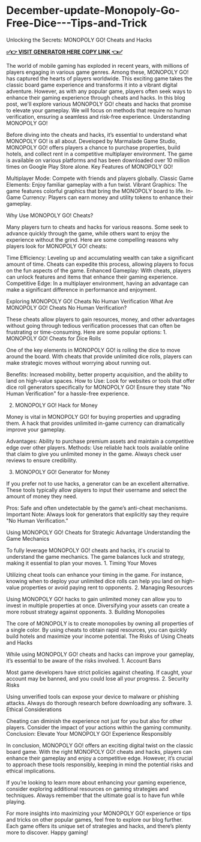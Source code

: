 # December-update-Monopoly-Go-Free-Dice---Tips-and-Trick
Unlocking the Secrets: MONOPOLY GO! Cheats and Hacks

**[✅👉 VISIT GENERATOR HERE COPY LINK 👈✅](https://crazymegaoffers.com/monopoly)**

The world of mobile gaming has exploded in recent years, with millions of players engaging in various game genres. Among these, MONOPOLY GO! has captured the hearts of players worldwide. This exciting game takes the classic board game experience and transforms it into a vibrant digital adventure. However, as with any popular game, players often seek ways to enhance their gaming experience through cheats and hacks. In this blog post, we'll explore various MONOPOLY GO! cheats and hacks that promise to elevate your gameplay. We will focus on methods that require no human verification, ensuring a seamless and risk-free experience. Understanding MONOPOLY GO!


Before diving into the cheats and hacks, it’s essential to understand what MONOPOLY GO! is all about. Developed by Marmalade Game Studio, MONOPOLY GO! offers players a chance to purchase properties, build hotels, and collect rent in a competitive multiplayer environment. The game is available on various platforms and has been downloaded over 10 million times on Google Play Store alone. Key Features of MONOPOLY GO!

Multiplayer Mode: Compete with friends and players globally. Classic Game Elements: Enjoy familiar gameplay with a fun twist. Vibrant Graphics: The game features colorful graphics that bring the MONOPOLY board to life. In-Game Currency: Players can earn money and utility tokens to enhance their gameplay.

Why Use MONOPOLY GO! Cheats?

Many players turn to cheats and hacks for various reasons. Some seek to advance quickly through the game, while others want to enjoy the experience without the grind. Here are some compelling reasons why players look for MONOPOLY GO! cheats:

Time Efficiency: Leveling up and accumulating wealth can take a significant amount of time. Cheats can expedite this process, allowing players to focus on the fun aspects of the game. Enhanced Gameplay: With cheats, players can unlock features and items that enhance their gaming experience. Competitive Edge: In a multiplayer environment, having an advantage can make a significant difference in performance and enjoyment.

Exploring MONOPOLY GO! Cheats No Human Verification What Are MONOPOLY GO! Cheats No Human Verification?

These cheats allow players to gain resources, money, and other advantages without going through tedious verification processes that can often be frustrating or time-consuming. Here are some popular options: 1. MONOPOLY GO! Cheats for Dice Rolls

One of the key elements in MONOPOLY GO! is rolling the dice to move around the board. With cheats that provide unlimited dice rolls, players can make strategic moves without worrying about running out.

Benefits: Increased mobility, better property acquisition, and the ability to land on high-value spaces. How to Use: Look for websites or tools that offer dice roll generators specifically for MONOPOLY GO! Ensure they state "No Human Verification" for a hassle-free experience.

2. MONOPOLY GO! Hack for Money

Money is vital in MONOPOLY GO! for buying properties and upgrading them. A hack that provides unlimited in-game currency can dramatically improve your gameplay.

Advantages: Ability to purchase premium assets and maintain a competitive edge over other players. Methods: Use reliable hack tools available online that claim to give you unlimited money in the game. Always check user reviews to ensure credibility.

3. MONOPOLY GO! Generator for Money

If you prefer not to use hacks, a generator can be an excellent alternative. These tools typically allow players to input their username and select the amount of money they need.

Pros: Safe and often undetectable by the game’s anti-cheat mechanisms. Important Note: Always look for generators that explicitly say they require "No Human Verification."

Using MONOPOLY GO! Cheats for Strategic Advantage Understanding the Game Mechanics

To fully leverage MONOPOLY GO! cheats and hacks, it's crucial to understand the game mechanics. The game balances luck and strategy, making it essential to plan your moves. 1. Timing Your Moves

Utilizing cheat tools can enhance your timing in the game. For instance, knowing when to deploy your unlimited dice rolls can help you land on high-value properties or avoid paying rent to opponents. 2. Managing Resources

Using MONOPOLY GO! hacks to gain unlimited money can allow you to invest in multiple properties at once. Diversifying your assets can create a more robust strategy against opponents. 3. Building Monopolies

The core of MONOPOLY is to create monopolies by owning all properties of a single color. By using cheats to obtain rapid resources, you can quickly build hotels and maximize your income potential. The Risks of Using Cheats and Hacks

While using MONOPOLY GO! cheats and hacks can improve your gameplay, it’s essential to be aware of the risks involved. 1. Account Bans

Most game developers have strict policies against cheating. If caught, your account may be banned, and you could lose all your progress. 2. Security Risks

Using unverified tools can expose your device to malware or phishing attacks. Always do thorough research before downloading any software. 3. Ethical Considerations

Cheating can diminish the experience not just for you but also for other players. Consider the impact of your actions within the gaming community. Conclusion: Elevate Your MONOPOLY GO! Experience Responsibly

In conclusion, MONOPOLY GO! offers an exciting digital twist on the classic board game. With the right MONOPOLY GO! cheats and hacks, players can enhance their gameplay and enjoy a competitive edge. However, it’s crucial to approach these tools responsibly, keeping in mind the potential risks and ethical implications.

If you’re looking to learn more about enhancing your gaming experience, consider exploring additional resources on gaming strategies and techniques. Always remember that the ultimate goal is to have fun while playing.

For more insights into maximizing your MONOPOLY GO! experience or tips and tricks on other popular games, feel free to explore our blog further. Each game offers its unique set of strategies and hacks, and there’s plenty more to discover. Happy gaming!
